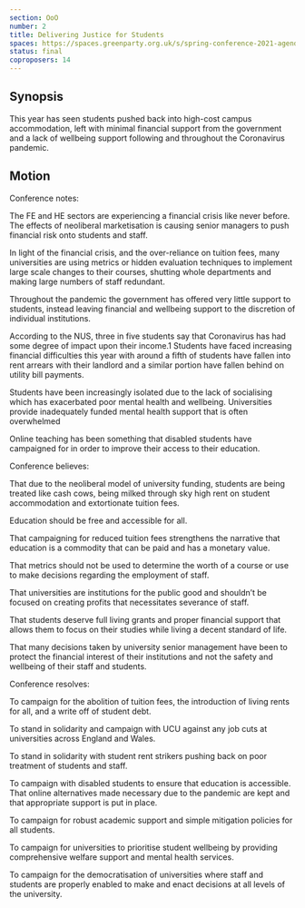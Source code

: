 ```yaml
---
section: OoO
number: 2
title: Delivering Justice for Students
spaces: https://spaces.greenparty.org.uk/s/spring-conference-2021-agenda-forum2/?contentId=78530
status: final
coproposers: 14
---
```

## Synopsis

This year has seen students pushed back into high-cost campus accommodation, left with minimal financial support from the government and a lack of wellbeing support following and throughout the Coronavirus pandemic.

## Motion

Conference notes:

The FE and HE sectors are experiencing a financial crisis like never before. The effects of neoliberal marketisation is causing senior managers to push financial risk onto students and staff.

In light of the financial crisis, and the over-reliance on tuition fees, many universities are using metrics or hidden evaluation techniques to implement large scale changes to their courses, shutting whole departments and making large numbers of staff redundant.

Throughout the pandemic the government has offered very little support to students, instead leaving financial and wellbeing support to the discretion of individual institutions.

According to the NUS, three in five students say that Coronavirus has had some degree of impact upon their income.1 Students have faced increasing financial difficulties this year with around a fifth of students have fallen into rent arrears with their landlord and a similar portion have fallen behind on utility bill payments.

Students have been increasingly isolated due to the lack of socialising which has exacerbated poor mental health and wellbeing. Universities provide inadequately funded mental health support that is often overwhelmed

Online teaching has been something that disabled students have campaigned for in order to improve their access to their education.

Conference believes:

That due to the neoliberal model of university funding, students are being treated like cash cows, being milked through sky high rent on student accommodation and extortionate tuition fees.

Education should be free and accessible for all.

That campaigning for reduced tuition fees strengthens the narrative that education is a commodity that can be paid and has a monetary value.

That metrics should not be used to determine the worth of a course or use to make decisions regarding the employment of staff.

That universities are institutions for the public good and shouldn’t be focused on creating profits that necessitates severance of staff.

That students deserve full living grants and proper financial support that allows them to focus on their studies while living a decent standard of life.

That many decisions taken by university senior management have been to protect the financial interest of their institutions and not the safety and wellbeing of their staff and students.

Conference resolves:

To campaign for the abolition of tuition fees, the introduction of living rents for all, and a write off of student debt.

To stand in solidarity and campaign with UCU against any job cuts at universities across England and Wales.

To stand in solidarity with student rent strikers pushing back on poor treatment of students and staff.

To campaign with disabled students to ensure that education is accessible. That online alternatives made necessary due to the pandemic are kept and that appropriate support is put in place.

To campaign for robust academic support and simple mitigation policies for all students.

To campaign for universities to prioritise student wellbeing by providing comprehensive welfare support and mental health services.

To campaign for the democratisation of universities where staff and students are properly enabled to make and enact decisions at all levels of the university.
